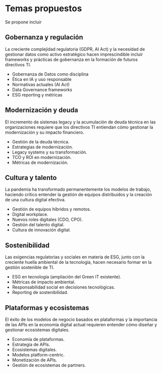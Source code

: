 # Temas propuestos

Se propone incluir

## Gobernanza y regulación

La creciente complejidad regulatoria (GDPR, AI Act) y la necesidad de gestionar datos como activo estratégico hacen imprescindible incluir frameworks y prácticas de gobernanza en la formación de futuros directivos TI.

- Gobernanza de Datos como disciplina
- Ética en IA y uso responsable
- Normativas actuales (AI Act)
- Data Governance frameworks
- ESG reporting y métricas

## Modernización y deuda

El incremento de sistemas legacy y la acumulación de deuda técnica en las organizaciones requiere que los directivos TI entiendan cómo gestionar la modernización y su impacto financiero.

- Gestión de la deuda técnica.
- Estrategias de modernización.
- Legacy systems y su transformación.
- TCO y ROI en modernización.
- Métricas de modernización.

## Cultura y talento

La pandemia ha transformado permanentemente los modelos de trabajo, haciendo crítico entender la gestión de equipos distribuidos y la creación de una cultura digital efectiva.

- Gestión de equipos híbridos y remotos.
- Digital workplace.
- Nuevos roles digitales (CDO, CPO).
- Gestión del talento digital.
- Cultura de innovación digital.

## Sostenibilidad

Las exigencias regulatorias y sociales en materia de ESG, junto con la creciente huella ambiental de la tecnología, hacen necesario formar en la gestión sostenible de TI.

- ESG en tecnología (ampliación del Green IT existente).
- Métricas de impacto ambiental.
- Responsabilidad social en decisiones tecnológicas.
- Reporting de sostenibilidad.

## Plataformas y ecosistemas

El éxito de los modelos de negocio basados en plataformas y la importancia de las APIs en la economía digital actual requieren entender cómo diseñar y gestionar ecosistemas digitales.

- Economía de plataformas.
- Estrategia de APIs.
- Ecosistemas digitales.
- Modelos platform-centric.
- Monetización de APIs.
- Gestión de ecosistemas de partners.